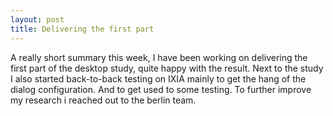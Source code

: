 ```yaml
---
layout: post
title: Delivering the first part
---
```


A really short summary this week, I have been working on delivering the first part of the desktop study, quite happy with the result. Next to the study I also started back-to-back testing on IXIA mainly to get the hang of the dialog configuration. And to get used to some testing. To further improve my research i reached out to the berlin team. 

